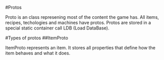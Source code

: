 #Protos

Proto is an class represening most of the content the game has. All items, recipes, techologies and machines have protos. Protos are stored in a special static container call LDB (Load DataBase).

#Types of protos
##ItemProto

ItemProto represents an item. It stores all properties that define how the item behaves and what it does.
